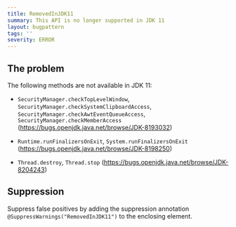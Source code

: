 ```yaml
---
title: RemovedInJDK11
summary: This API is no longer supported in JDK 11
layout: bugpattern
tags: ''
severity: ERROR
---
```


<!--
*** AUTO-GENERATED, DO NOT MODIFY ***
To make changes, edit the @BugPattern annotation or the explanation in docs/bugpattern.
-->


## The problem
The following methods are not available in JDK 11:

*   `SecurityManager.checkTopLevelWindow`,
    `SecurityManager.checkSystemClipboardAccess`,
    `SecurityManager.checkAwtEventQueueAccess`,
    `SecurityManager.checkMemberAccess`
    (https://bugs.openjdk.java.net/browse/JDK-8193032)

*   `Runtime.runFinalizersOnExit`, `System.runFinalizersOnExit`
    (https://bugs.openjdk.java.net/browse/JDK-8198250)

*   `Thread.destroy`, `Thread.stop`
    (https://bugs.openjdk.java.net/browse/JDK-8204243)

## Suppression
Suppress false positives by adding the suppression annotation `@SuppressWarnings("RemovedInJDK11")` to the enclosing element.
